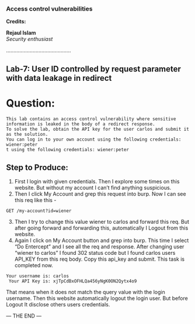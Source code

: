 ### Access control vulnerabilities

**Credits:**

**Rejaul Islam**  
_Security enthusiast_

............................................

## Lab-7: User ID controlled by request parameter with data leakage in redirect

# Question:

```
This lab contains an access control vulnerability where sensitive information is leaked in the body of a redirect response.
To solve the lab, obtain the API key for the user carlos and submit it as the solution.
You can log in to your own account using the following credentials: wiener:peter
t using the following credentials: wiener:peter
```

## Step to Produce:

1. First I login with given credentials. Then I explore some times on this website. But without my account I can’t find anything suspicious.
2. Then I click My Account and grep this request into burp. Now I can see this req like this -

```
GET /my-account?id=wiener
```

3. Then I try to change this value wiener to carlos and forward this req. But after going forward and forwarding this, automatically I Logout from this website.
4. Again I click on My Account button and grep into burp. This time I select “Do Entercept” and I see all the req and response. After changing user “wiener to carlos” I found 302 status code but I found carlos users API_KEY from this req body. Copy this api_key and submit. This task is completed now.

```
Your username is: carlos
 Your API Key is: xjTpCdBxOFHLQa456yNgK0ON2Qytx4o9

```

That means when it does not match the query value with the login username. Then this website automatically logout the login user. But before Logout It disclose others users credentials.

— THE END —
